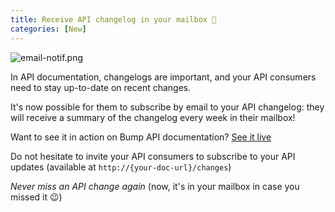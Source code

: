 ```yaml
---
title: Receive API changelog in your mailbox 🔔
categories: [New]
---
```


![email-notif.png](/images/updates/email-notif.png)

In API documentation, changelogs are important, and your API consumers need to stay up-to-date on recent changes.

It's now possible for them to subscribe by email to your API changelog: they will receive a summary of the changelog every week in their mailbox!

Want to see it in action on Bump API documentation? [See it live](https://developers.bump.sh/changes)

Do not hesitate to invite your API consumers to subscribe to your API updates (available at `http://{your-doc-url}/changes`)

_Never miss an API change again_ (now, it's in your mailbox in case you missed it 😉)
